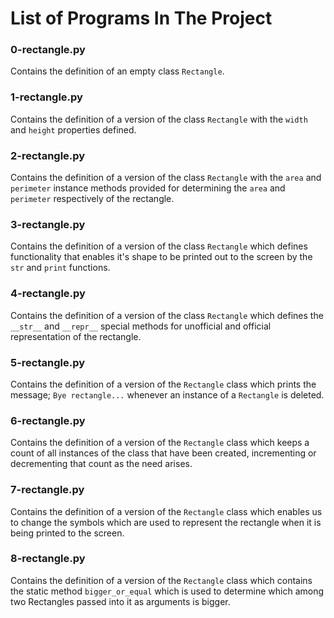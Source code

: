 # List of Programs In The Project

### 0-rectangle.py
Contains the definition of an empty class `Rectangle`.

### 1-rectangle.py
Contains the definition of a version of the class `Rectangle` with the `width` and `height` properties defined.

### 2-rectangle.py
Contains the definition of a version of the class `Rectangle` with the `area` and `perimeter` instance methods provided for determining the `area` and `perimeter` respectively of the rectangle.

### 3-rectangle.py
Contains the definition of a version of the class `Rectangle` which defines functionality that enables it's shape to be printed out to the screen by the `str` and `print` functions.

### 4-rectangle.py
Contains the definition of a version of the class `Rectangle` which defines the `__str__` and `__repr__` special methods for unofficial and official representation of the rectangle.

### 5-rectangle.py
Contains the definition of a version of the `Rectangle` class which prints the message; `Bye rectangle...` whenever an instance of a `Rectangle` is deleted.

### 6-rectangle.py
Contains the definition of a version of the `Rectangle` class which keeps a count of all instances of the class that have been created, incrementing or decrementing that count as the need arises.

### 7-rectangle.py
Contains the definition of a version of the `Rectangle` class which enables us to change the symbols which are used to represent the rectangle when it is being printed to the screen.

### 8-rectangle.py
Contains the definition of a version of the `Rectangle` class which contains the static method `bigger_or_equal` which is used to determine which among two Rectangles passed into it as arguments is bigger.

###   

